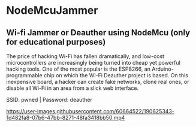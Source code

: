 # NodeMcuJammer
Wi-fi Jammer or Deauther using NodeMcu (only for educational purposes)
---------------------------------------

The price of hacking Wi-Fi has fallen dramatically, and low-cost microcontrollers are increasingly being turned into cheap yet powerful hacking tools. One of the most popular is the ESP8266, an Arduino-programmable chip on which the Wi-Fi Deauther project is based. On this inexpensive board, a hacker can create fake networks, clone real ones, or disable all Wi-Fi in an area from a slick web interface.

SSID: pwned
|
Password: deauther


https://user-images.githubusercontent.com/60664522/190625343-1d482fa8-07b6-47bb-8271-48fa3418bb50.mp4

